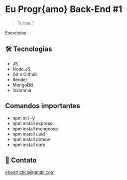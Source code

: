 # Eu Progr{amo} Back-End #1

> Turma 1

Exercicios

## 🛠 Tecnologias

- JS
- Node.JS
- Git e Github
- Render
- MongoDB
- Insomnia

## Comandos importantes

- npm init -y
- npm install express
- npm install mongoose
- npm install uuid
- npm install dotenv
- npm install cors

## 💙 Contato

ebeatrizkcs@gmail.com
